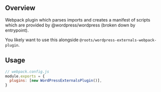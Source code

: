 ## Overview

Webpack plugin which parses imports and creates a manifest of scripts which are provided by @wordpress/wordpress (broken down by entrypoint).

You likely want to use this alongside `@roots/wordpress-externals-webpack-plugin`.

## Usage

```js
// webpack.config.js
module.exports = {
  plugins: [new WordPressExternalsPlugin()],
}
```
